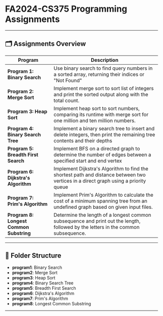 # FA2024-CS375 Programming Assignments

---

## 🗂️ Assignments Overview

| **Program**                  | **Description**                                                                                           |
|------------------------------|-----------------------------------------------------------------------------------------------------------|
| **Program 1: Binary Search** | Use binary search to find query numbers in a sorted array, returning their indices or "Not Found" |
| **Program 2: Merge Sort**    | Implement merge sort to sort list of integers and print the sorted output along with the total count.|
| **Program 3: Heap Sort**     | Implement heap sort to sort numbers, comparing its runtime with merge sort for one million and ten million numbers. |
| **Program 4: Binary Search Tree** | Implement a binary search tree to insert and delete integers, then print the remaining tree contents and their depths|
| **Program 5: Breadth First Search** | Implement BFS on a directed graph to determine the number of edges between a specified start and end vertex |
| **Program 6: Dijkstra's Algorithm** | Implement Dijkstra's Algorithm to find the shortest path and distance between two vertices in a direct graph using a priority queue |
| **Program 7: Prim's Algorithm** | Implement Prim's Algorithm to calculate the cost of a minimum spanning tree from an undefined graph based on given input files.|
| **Program 8: Longest Common Substring** | Determine the length of a longest common subsequence and print out the length, followed by the letters in the common subsequence.|

---

## 📁 Folder Structure

- **program1**: Binary Search
- **program2**: Merge Sort
- **program3**: Heap Sort
- **program4**: Binary Search Tree
- **program5**: Breadth First Search
- **program6**: Dijkstra's Algorithm
- **program7**: Prim's Algorithm
- **program8**: Longest Common Substring

---


